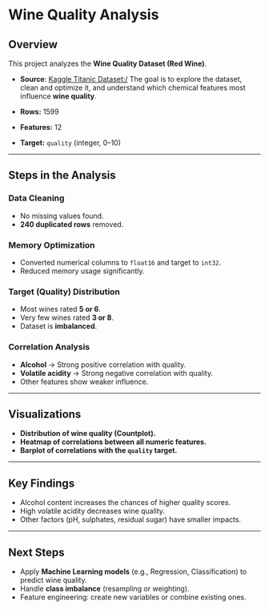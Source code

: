 #  Wine Quality Analysis  

##  Overview  
This project analyzes the **Wine Quality Dataset (Red Wine)**. 
- **Source**: [Kaggle Titanic Dataset:/](https://www.kaggle.com/datasets/uciml/red-wine-quality-cortez-et-al-2009)
The goal is to explore the dataset, clean and optimize it, and understand which chemical features most influence **wine quality**.  

- **Rows:** 1599  
- **Features:** 12  
- **Target:** `quality` (integer, 0–10)  

---

##  Steps in the Analysis  

###  Data Cleaning  
- No missing values found.  
- **240 duplicated rows** removed.  

###  Memory Optimization  
- Converted numerical columns to `float16` and target to `int32`.  
- Reduced memory usage significantly.  

###  Target (Quality) Distribution  
- Most wines rated **5 or 6**.  
- Very few wines rated **3 or 8**.  
- Dataset is **imbalanced**.  

### Correlation Analysis  
- **Alcohol** → Strong positive correlation with quality.  
- **Volatile acidity** → Strong negative correlation with quality.  
- Other features show weaker influence.  

---

##  Visualizations  
- **Distribution of wine quality (Countplot).**  
- **Heatmap of correlations between all numeric features.**  
- **Barplot of correlations with the `quality` target.**  

---

##  Key Findings  
- Alcohol content increases the chances of higher quality scores.  
- High volatile acidity decreases wine quality.  
- Other factors (pH, sulphates, residual sugar) have smaller impacts.  

---

##  Next Steps  
- Apply **Machine Learning models** (e.g., Regression, Classification) to predict wine quality.  
- Handle **class imbalance** (resampling or weighting).  
- Feature engineering: create new variables or combine existing ones.  
